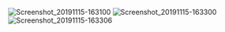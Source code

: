 ![Screenshot_20191115-163100](https://user-images.githubusercontent.com/24249003/68940768-111b2000-07ca-11ea-8dc9-24472c5b79a7.png)
![Screenshot_20191115-163300](https://user-images.githubusercontent.com/24249003/68941122-f72e0d00-07ca-11ea-80f4-3037f5f1e796.png)
![Screenshot_20191115-163306](https://user-images.githubusercontent.com/24249003/68941123-f7c6a380-07ca-11ea-83fd-562121b68f2f.png)
